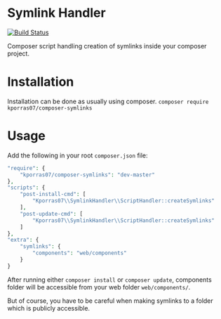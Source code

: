 # Symlink Handler

[![Build Status](https://travis-ci.org/kporras07/composer-symlinks.svg?branch=master)](https://travis-ci.org/kporras07/composer-symlinks)

Composer script handling creation of symlinks inside your composer project.

# Installation
Installation can be done as usually using composer.
`composer require kporras07/composer-symlinks`

# Usage
Add the following in your root `composer.json` file:

```php
"require": {
    "kporras07/composer-symlinks": "dev-master"
},
"scripts": {
    "post-install-cmd": [
        "Kporras07\\SymlinkHandler\\ScriptHandler::createSymlinks"
    ],
    "post-update-cmd": [
        "Kporras07\\SymlinkHandler\\ScriptHandler::createSymlinks"
    ]
},
"extra": {
    "symlinks": {
        "components": "web/components"
    }
}
```

After running either `composer install` or `composer update`, components folder will be accessible from your web folder `web/components/`.

But of course, you have to be careful when making symlinks to a folder which is publicly accessible.
